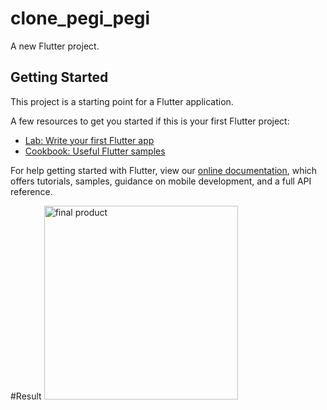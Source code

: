# clone_pegi_pegi

A new Flutter project.

## Getting Started

This project is a starting point for a Flutter application.

A few resources to get you started if this is your first Flutter project:

- [Lab: Write your first Flutter app](https://flutter.dev/docs/get-started/codelab)
- [Cookbook: Useful Flutter samples](https://flutter.dev/docs/cookbook)

For help getting started with Flutter, view our
[online documentation](https://flutter.dev/docs), which offers tutorials,
samples, guidance on mobile development, and a full API reference.

#Result
<img width="310" alt="final product" src="https://user-images.githubusercontent.com/69494417/111267393-6edda780-865e-11eb-9ed0-438a587bd352.PNG">


